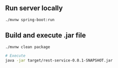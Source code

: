 ## Run server locally
```bash
./mvnw spring-boot:run
```

## Build and execute .jar file
```bash
./mvnw clean package

# Execute
java -jar target/rest-service-0.0.1-SNAPSHOT.jar
```